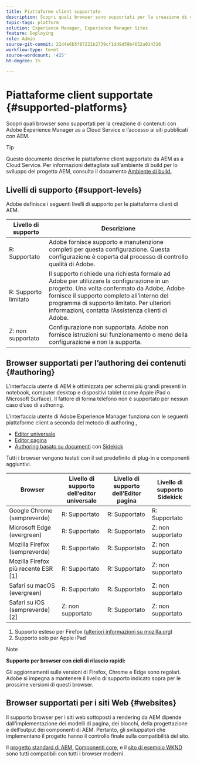 ```yaml
---
title: Piattaforme client supportate
description: Scopri quali browser sono supportati per la creazione di contenuti con Adobe Experience Manager as a Cloud Service e l’accesso ai siti pubblicati con AEM.
topic-tags: platform
solution: Experience Manager, Experience Manager Sites
feature: Deploying
role: Admin
source-git-commit: 22d4e6b5f87221b2739cf1dd9d59b4652a014316
workflow-type: tm+mt
source-wordcount: '425'
ht-degree: 1%

---
```



# Piattaforme client supportate {#supported-platforms}

Scopri quali browser sono supportati per la creazione di contenuti con Adobe Experience Manager as a Cloud Service e l’accesso ai siti pubblicati con AEM.

>[!TIP]
>
>Questo documento descrive le piattaforme client supportate da AEM as a Cloud Service. Per informazioni dettagliate sull&#39;ambiente di build per lo sviluppo del progetto AEM, consulta il documento [Ambiente di build.](/help/implementing/cloud-manager/getting-access-to-aem-in-cloud/build-environment-details.md)

## Livelli di supporto {#support-levels}

Adobe definisce i seguenti livelli di supporto per le piattaforme client di AEM.

| Livello di supporto | Descrizione |
|---|---|
| R: Supportato | Adobe fornisce supporto e manutenzione completi per questa configurazione. Questa configurazione è coperta dal processo di controllo qualità di Adobe. |
| R: Supporto limitato | Il supporto richiede una richiesta formale ad Adobe per utilizzare la configurazione in un progetto. Una volta confermato da Adobe, Adobe fornisce il supporto completo all’interno del programma di supporto limitato. Per ulteriori informazioni, contatta l’Assistenza clienti di Adobe. |
| Z: non supportato | Configurazione non supportata. Adobe non fornisce istruzioni sul funzionamento o meno della configurazione e non la supporta. |

## Browser supportati per l’authoring dei contenuti {#authoring}

L’interfaccia utente di AEM è ottimizzata per schermi più grandi presenti in notebook, computer desktop e dispositivi tablet (come Apple iPad o Microsoft Surface). Il fattore di forma telefono non è supportato per nessun caso d’uso di authoring.

L&#39;interfaccia utente di Adobe Experience Manager funziona con le seguenti piattaforme client a seconda del metodo di authoring [.](/help/edge/authoring-methods.md)

* [Editor universale](/help/sites-cloud/authoring/universal-editor/authoring.md)
* [Editor pagina](/help/sites-cloud/authoring/page-editor/introduction.md)
* [Authoring basato su documenti](/help/edge/docs/authoring.md) con [Sidekick](/help/edge/docs/sidekick.md)

Tutti i browser vengono testati con il set predefinito di plug-in e componenti aggiuntivi.

| Browser | Livello di supporto dell’editor universale | Livello di supporto dell’Editor pagina | Livello di supporto Sidekick |
|---|---|---|---|
| Google Chrome (sempreverde) | R: Supportato | R: Supportato | R: Supportato |
| Microsoft Edge (evergreen) | R: Supportato | R: Supportato | Z: non supportato |
| Mozilla Firefox (sempreverde) | R: Supportato | R: Supportato | Z: non supportato |
| Mozilla Firefox più recente ESR [1] | R: Supportato | R: Supportato | Z: non supportato |
| Safari su macOS (evergreen) | R: Supportato | R: Supportato | Z: non supportato |
| Safari su iOS (sempreverde) [2] | Z: non supportato | R: Supportato | Z: non supportato |

1. Supporto esteso per Firefox ([ulteriori informazioni su mozilla.org](https://www.mozilla.org/en-US/firefox/enterprise/))
1. Supporto solo per Apple iPad

>[!NOTE]
>
>**Supporto per browser con cicli di rilascio rapidi:**
>
>Gli aggiornamenti sulle versioni di Firefox, Chrome e Edge sono regolari. Adobe si impegna a mantenere il livello di supporto indicato sopra per le prossime versioni di questi browser.

## Browser supportati per i siti Web {#websites}

Il supporto browser per i siti web sottoposti a rendering da AEM dipende dall’implementazione dei modelli di pagina, dei blocchi, della progettazione e dell’output dei componenti di AEM. Pertanto, gli sviluppatori che implementano il progetto hanno il controllo finale sulla compatibilità del sito.

Il [progetto standard di AEM,](/help/edge/wysiwyg-authoring/edge-dev-getting-started.md#create-github-project) [Componenti core,](/help/implementing/developing/components/overview.md#aem-core-components) e il [sito di esempio WKND](/help/implementing/developing/introduction/develop-wknd-tutorial.md) sono tutti compatibili con tutti i browser moderni.
